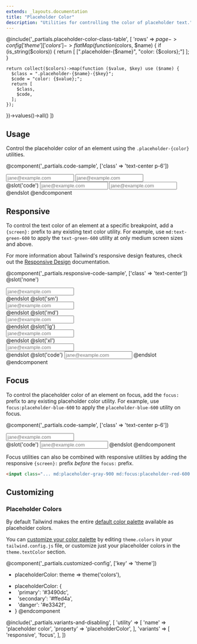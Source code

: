 ```yaml
---
extends: _layouts.documentation
title: "Placeholder Color"
description: "Utilities for controlling the color of placeholder text."
---
```


@include('_partials.placeholder-color-class-table', [
  'rows' => $page->config['theme']['colors']->flatMap(function ($colors, $name) {
    if (is_string($colors)) {
      return [
        [".placeholder-{$name}", "color: {$colors};"]
      ];
    }

    return collect($colors)->map(function ($value, $key) use ($name) {
      $class = ".placeholder-{$name}-{$key}";
      $code = "color: {$value};";
      return [
        $class,
        $code,
      ];
    });
  })->values()->all()
])

## Usage

Control the placeholder color of an element using the `.placeholder-{color}` utilities.

@component('_partials.code-sample', ['class' => 'text-center p-6'])
<div class="max-w-xs">
  <input class="block appearance-none placeholder-gray-500 border rounded w-full py-2 px-3 text-gray-700 leading-tight focus:outline-none focus:shadow-outline" placeholder="jane@example.com">
  <input class="mt-4 block appearance-none placeholder-red-300 border border-red-400 rounded w-full py-2 px-3 text-gray-700 leading-tight focus:outline-none focus:shadow-outline" placeholder="jane@example.com">
</div>
@slot('code')
<input class="placeholder-gray-500 border" placeholder="jane@example.com">
<input class="placeholder-red-300 border border-red-400" placeholder="jane@example.com">
@endslot
@endcomponent

## Responsive

To control the text color of an element at a specific breakpoint, add a `{screen}:` prefix to any existing text color utility. For example, use `md:text-green-600` to apply the `text-green-600` utility at only medium screen sizes and above.

For more information about Tailwind's responsive design features, check out the [Responsive Design](/docs/responsive-design) documentation.

@component('_partials.responsive-code-sample', ['class' => 'text-center'])
@slot('none')
<div class="max-w-xs mx-auto">
  <input class="block appearance-none placeholder-gray-500 border rounded w-full py-2 px-3 text-gray-700 leading-tight focus:outline-none focus:shadow-outline" placeholder="jane@example.com">
</div>
@endslot
@slot('sm')
<div class="max-w-xs mx-auto">
  <input class="block appearance-none placeholder-red-400 border rounded w-full py-2 px-3 text-gray-700 leading-tight focus:outline-none focus:shadow-outline" placeholder="jane@example.com">
</div>
@endslot
@slot('md')
<div class="max-w-xs mx-auto">
  <input class="block appearance-none placeholder-blue-400 border rounded w-full py-2 px-3 text-gray-700 leading-tight focus:outline-none focus:shadow-outline" placeholder="jane@example.com">
</div>
@endslot
@slot('lg')
<div class="max-w-xs mx-auto">
  <input class="block appearance-none placeholder-green-400 border rounded w-full py-2 px-3 text-gray-700 leading-tight focus:outline-none focus:shadow-outline" placeholder="jane@example.com">
</div>
@endslot
@slot('xl')
<div class="max-w-xs mx-auto">
  <input class="block appearance-none placeholder-orange-400 border rounded w-full py-2 px-3 text-gray-700 leading-tight focus:outline-none focus:shadow-outline" placeholder="jane@example.com">
</div>
@endslot
@slot('code')
<input class="none:placeholder-gray-500 sm:placeholder-red-400 md:placeholder-blue-400 lg:placeholder-green-400 xl:placeholder-orange-400 " placeholder="jane@example.com">
@endslot
@endcomponent

## Focus

To control the placeholder color of an element on focus, add the `focus:` prefix to any existing placeholder color utility. For example, use `focus:placeholder-blue-600` to apply the `placeholder-blue-600` utility on focus.

@component('_partials.code-sample', ['class' => 'text-center p-6'])
<div class="max-w-xs mx-auto">
  <input class="block appearance-none bg-gray-200 placeholder-gray-600 border border-transparent focus:border-gray-300 focus:bg-white focus:placeholder-gray-500 rounded w-full py-2 px-3 text-gray-700 leading-tight focus:outline-none" placeholder="jane@example.com">
</div>
@slot('code')
<input class="placeholder-gray-600 focus:placeholder-gray-500 ..." placeholder="jane@example.com">
@endslot
@endcomponent

Focus utilities can also be combined with responsive utilities by adding the responsive `{screen}:` prefix *before* the `focus:` prefix.

```html
<input class="... md:placeholder-gray-900 md:focus:placeholder-red-600 ...">
```

## Customizing

### Placeholder Colors

By default Tailwind makes the entire [default color palette](/docs/customizing-colors#default-color-palette) available as placeholder colors.

You can [customize your color palette](/docs/colors#customizing) by editing `theme.colors` in your `tailwind.config.js` file, or customize just your placeholder colors in the `theme.textColor` section.

@component('_partials.customized-config', ['key' => 'theme'])
- placeholderColor: theme => theme('colors'),
+ placeholderColor: {
+ &nbsp;&nbsp;'primary': '#3490dc',
+ &nbsp;&nbsp;'secondary': '#ffed4a',
+ &nbsp;&nbsp;'danger': '#e3342f',
+ }
@endcomponent

@include('_partials.variants-and-disabling', [
    'utility' => [
        'name' => 'placeholder color',
        'property' => 'placeholderColor',
    ],
    'variants' => [
        'responsive',
        'focus',
    ],
])
